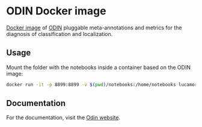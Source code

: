 # ODIN Docker image
[Docker image](https://hub.docker.com/r/lucamora/odin) of [ODIN](https://github.com/rnt-pmi/odin) pluggable meta-annotations and metrics for the diagnosis of classification and localization.

## Usage
Mount the folder with the notebooks inside a container based on the ODIN image:
```sh
docker run -it -p 8899:8899 -v $(pwd)/notebooks:/home/notebooks lucamora/odin
```

## Documentation
For the documentation, visit the [Odin website](https://rnt-pmi.github.io/odin-docs/).